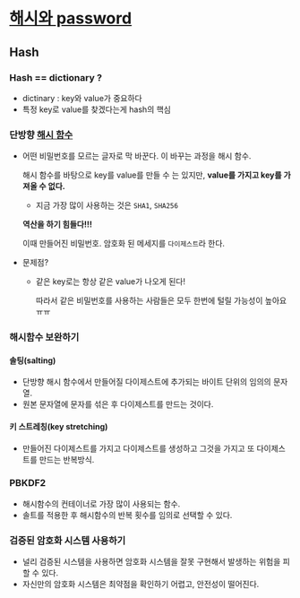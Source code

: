 # [해시와 password](<https://d2.naver.com/helloworld/318732>)

## Hash

### Hash == dictionary ?

+ dictinary : key와 value가 중요하다
+ 특정 key로 value를 찾겠다는게 hash의 핵심



### 단방향 [해시 함수](<http://www.itworld.co.kr/news/94202>)

+ 어떤 비밀번호를 모르는 글자로 막 바꾼다. 이 바꾸는 과정을 해시 함수. 

  해시 함수를 바탕으로 key를 value를 만들 수 는 있지만, **value를 가지고 key를 가져올 수 없다.** 

  + 지금 가장 많이 사용하는 것은 `SHA1`, `SHA256` 

  **역산을 하기 힘들다!!!**

  이때 만들어진 비밀번호. 암호화 된 메세지를 `다이제스트`라 한다.



+ 문제점? 

  + 같은 key로는 항상 같은 value가 나오게 된다!

    따라서 같은 비밀번호를 사용하는 사람들은 모두 한번에 털릴 가능성이 높아요 ㅠㅠ



### 해시함수 보완하기

#### 솔팅(salting)

+ 단방향 해시 함수에서 만들어질 다이제스트에 추가되는 바이트 단위의 임의의 문자열. 
+ 원본 문자열에 문자를 섞은 후 다이제스트를 만드는 것이다.



#### 키 스트레칭(key stretching)

+ 만들어진 다이제스트를 가지고 다이제스트를 생성하고 그것을 가지고 또 다이제스트를 만드는 반복방식.



### PBKDF2

+ 해시함수의 컨테이너로 가장 많이 사용되는 함수. 
+ 솔트를 적용한 후 해시함수의 반복 횟수를 임의로 선택할 수 있다.



### 검증된 암호화 시스템 사용하기

+ 널리 검증된 시스템을 사용하면 암호화 시스템을 잘못 구현해서 발생하는 위험을 피할 수 있다. 
+ 자신만의 암호화 시스템은 최약점을 확인하기 어렵고, 안전성이 떨어진다.







